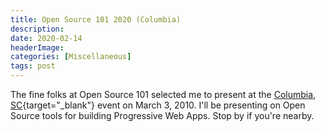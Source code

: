 ```yaml
---
title: Open Source 101 2020 (Columbia)
description: 
date: 2020-02-14
headerImage: 
categories: [Miscellaneous]
tags: post
---
```


The fine folks at Open Source 101 selected me to present at the [Columbia, SC](https://opensource101.com/events/columbia-2020/){target="_blank"} event on March 3, 2010. I'll be presenting on Open Source tools for building Progressive Web Apps. Stop by if you're nearby.